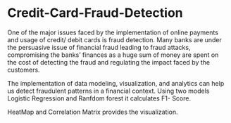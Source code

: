 # Credit-Card-Fraud-Detection
One of the major issues faced by the implementation of online payments and usage of credit/ debit cards is fraud detection. Many banks are under the persuasive issue of financial fraud leading to fraud attacks, compromising the banks’ finances as a huge sum of money are spent on the cost of detecting the fraud and regulating the impact faced by the customers.

The implementation of data modeling, visualization, and analytics can help us detect fraudulent patterns in a financial context. Using two models Logistic Regression and Ranfdom forest it calculates F1- Score.

HeatMap and Correlation Matrix provides the visualization.
